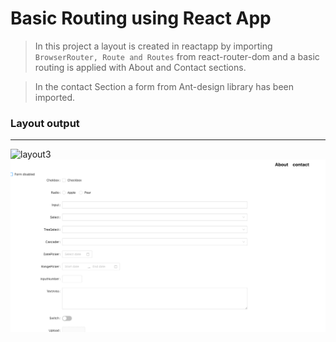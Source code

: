 # Basic Routing using React App 

> In this project a layout is created in reactapp by importing `BrowserRouter, Route and Routes` from react-router-dom and a basic routing is applied with About and Contact sections.

> In the contact Section a form from Ant-design library has been imported.

### Layout output
******

![layout3](https://user-images.githubusercontent.com/112842592/205052819-12e8767f-8349-44b0-9b7a-fd98e153e3d2.png)
![output](./src/img/layout4.png)



